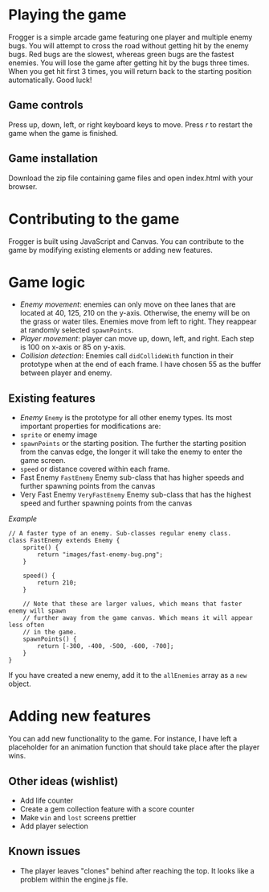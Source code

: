 Playing the game
==
Frogger is a simple arcade game featuring one player and multiple enemy bugs. You will attempt to cross the road without getting hit by the enemy bugs. Red bugs are the slowest, whereas green bugs are the fastest enemies. You will lose the game after getting hit by the bugs three times. When you get hit first 3 times, you will return back to the starting position automatically. Good luck!

Game controls
--
Press up, down, left, or right keyboard keys to move. Press *r* to restart the game when the game is finished.

Game installation
--
Download the zip file containing game files and open index.html with your browser.

Contributing to the game
==
Frogger is built using JavaScript and Canvas. You can contribute to the game by modifying existing elements or adding new features.

Game logic
==
- *Enemy movement*: enemies can only move on thee lanes that are located at 40, 125, 210 on the y-axis. Otherwise, the enemy will be on the grass or water tiles. Enemies move from left to right. They reappear at randomly selected `spawnPoints`.
- *Player movement*: player can move up, down, left, and right. Each step is 100 on x-axis or 85 on y-axis.
- *Collision detection*: Enemies call `didCollideWith` function in their prototype when at the end of each frame. I have chosen 55 as the buffer between player and enemy.

Existing features
--
- *Enemy*
`Enemy` is the prototype for all other enemy types. Its most important properties for modifications are:
 - `sprite` or enemy image
 - `spawnPoints` or the starting position. The further the starting position from the canvas edge, the longer it will take the enemy to enter the game screen.
 - `speed` or distance covered within each frame.
- Fast Enemy `FastEnemy`
Enemy sub-class that has higher speeds and further spawning points from the canvas
- Very Fast Enemy `VeryFastEnemy`
Enemy sub-class that has the highest speed and further spawning points from the canvas

*Example*
```
// A faster type of an enemy. Sub-classes regular enemy class.
class FastEnemy extends Enemy {
    sprite() {
        return "images/fast-enemy-bug.png";
    }

    speed() {
        return 210;
    }

    // Note that these are larger values, which means that faster enemy will spawn
    // further away from the game canvas. Which means it will appear less often
    // in the game.
    spawnPoints() {
        return [-300, -400, -500, -600, -700];
    }
}
```

If you have created a new enemy, add it to the `allEnemies` array as a `new` object.

Adding new features
==
You can add new functionality to the game. For instance, I have left a placeholder for an animation function that should take place after the player wins.

Other ideas (wishlist)
--
- Add life counter
- Create a gem collection feature with a score counter
- Make `win` and `lost` screens prettier
- Add player selection

Known issues
--
- The player leaves "clones" behind after reaching the top. It looks like a problem within the engine.js file.
